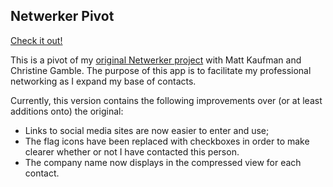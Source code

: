 ## Netwerker Pivot

[Check it out!](https://netwerker-pivot.firebaseapp.com/)

This is a pivot of my [original Netwerker project](https://github.com/gness1804/netwerker) with Matt Kaufman and Christine Gamble. The purpose of this app is to facilitate my professional networking as I expand my base of contacts.

Currently, this version contains the following improvements over (or at least additions onto) the original:

* Links to social media sites are now easier to enter and use;
* The flag icons have been replaced with checkboxes in order to make clearer whether or not I have contacted this person.
* The company name now displays in the compressed view for each contact.
